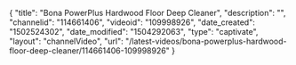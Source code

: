 {
    "title": "Bona PowerPlus Hardwood Floor Deep Cleaner",
    "description": "",
    "channelid": "114661406",
    "videoid": "109998926",
    "date_created": "1502524302",
    "date_modified": "1504292063",
    "type": "captivate",
    "layout": "channelVideo",
    "url": "\/latest-videos\/bona-powerplus-hardwood-floor-deep-cleaner\/114661406-109998926"
}